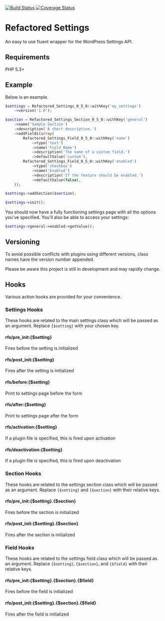 [![Build Status](https://travis-ci.org/suth/refactored-settings.svg?branch=master)](https://travis-ci.org/suth/refactored-settings) [![Coverage Status](https://coveralls.io/repos/github/suth/refactored-settings/badge.svg?branch=master)](https://coveralls.io/github/suth/refactored-settings?branch=master)

# Refactored Settings

An easy to use fluent wrapper for the WordPress Settings API.

## Requirements

PHP 5.3+

## Example

Below is an example.

```php
$settings = Refactored_Settings_0_5_0::withKey('my_settings')
    ->version('1.0');

$section = Refactored_Settings_Section_0_5_0::withKey('general')
    ->name('Sample Section')
    ->description('A short description.')
    ->addFields(array(
        Refactored_Settings_Field_0_5_0::withKey('name')
            ->type('text')
            ->name('Field Name')
            ->description('The name of a custom field.')
            ->defaultValue('custom'),
        Refactored_Settings_Field_0_5_0::withKey('enabled')
            ->type('checkbox')
            ->name('Enabled')
            ->description('If the feature should be enabled.')
            ->defaultValue(false),
    ));

$settings->addSection($section);

$settings->init();
```

You should now have a fully functioning settings page with all the options you've specified. You'll also be able to access your settings:

```php
$settings->general->enabled->getValue();
```

## Versioning

To avoid possible conflicts with plugins using different versions, class names have the version number appended.

Please be aware this project is still in development and may rapidly change.

## Hooks

Various action hooks are provided for your convenience.

### Settings Hooks

These hooks are related to the main settings class which will be passed as an argument. Replace `{$setting}` with your chosen key.

#### rfs/pre_init:{$setting}

Fires before the setting is initialized

#### rfs/post_init:{$setting}

Fires after the setting is initialized

#### rfs/before:{$setting}

Print to settings page before the form

#### rfs/after:{$setting}

Print to settings page after the form

#### rfs/activation:{$setting}

If a plugin file is specified, this is fired upon activation

#### rfs/deactivation:{$setting}

If a plugin file is specified, this is fired upon deactivation

### Section Hooks

These hooks are related to the settings section class which will be passed as an argument. Replace `{$setting}` and `{$section}` with their relative keys.

#### rfs/pre_init:{$setting}.{$section}

Fires before the section is initialized

#### rfs/post_init:{$setting}.{$section}

Fires after the section is initialized

### Field Hooks

These hooks are related to the settings field class which will be passed as an argument. Replace `{$setting}`, `{$section}`, and `{$field}` with their relative keys.

#### rfs/pre_init:{$setting}.{$section}.{$field}

Fires before the field is initialized

#### rfs/post_init:{$setting}.{$section}.{$field}

Fires after the field is initialized
